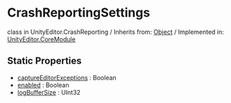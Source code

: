 # CrashReportingSettings
class in UnityEditor.CrashReporting
 / Inherits from: <a href="https://docs.unity3d.com/6000.2/Documentation/ScriptReference/Object.html">Object</a> / Implemented in: <a href="https://docs.unity3d.com/6000.2/Documentation/ScriptReference/UnityEditor.CoreModule.html">UnityEditor.CoreModule</a>

## Static Properties
- <a href="https://docs.unity3d.com/6000.2/Documentation/ScriptReference/CrashReportingSettings-captureEditorExceptions.html">captureEditorExceptions</a> : Boolean
- <a href="https://docs.unity3d.com/6000.2/Documentation/ScriptReference/CrashReportingSettings-enabled.html">enabled</a> : Boolean
- <a href="https://docs.unity3d.com/6000.2/Documentation/ScriptReference/CrashReportingSettings-logBufferSize.html">logBufferSize</a> : UInt32

